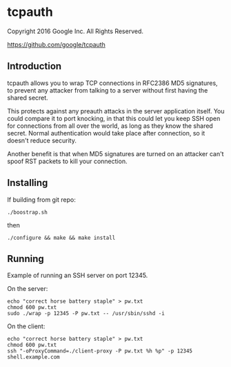# tcpauth

Copyright 2016 Google Inc. All Rights Reserved.

https://github.com/google/tcpauth

## Introduction

tcpauth allows you to wrap TCP connections in RFC2386 MD5 signatures, to prevent
any attacker from talking to a server without first having the shared secret.

This protects against any preauth attacks in the server application itself. You
could compare it to port knocking, in that this could let you keep SSH open for
connections from all over the world, as long as they know the shared
secret. Normal authentication would take place after connection, so it doesn't
reduce security.

Another benefit is that when MD5 signatures are turned on an attacker can't
spoof RST packets to kill your connection.

## Installing

If building from git repo:

```shell
./boostrap.sh
```

then

```shell
./configure && make && make install
```

## Running

Example of running an SSH server on port 12345.

On the server:

```shell
echo "correct horse battery staple" > pw.txt
chmod 600 pw.txt
sudo ./wrap -p 12345 -P pw.txt -- /usr/sbin/sshd -i
```

On the client:

```shell
echo "correct horse battery staple" > pw.txt
chmod 600 pw.txt
ssh "-oProxyCommand=./client-proxy -P pw.txt %h %p" -p 12345 shell.example.com
```
